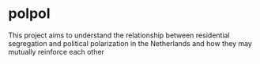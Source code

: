 # polpol
This project aims to understand the relationship between residential segregation and political polarization in the Netherlands and how they may mutually reinforce each other
